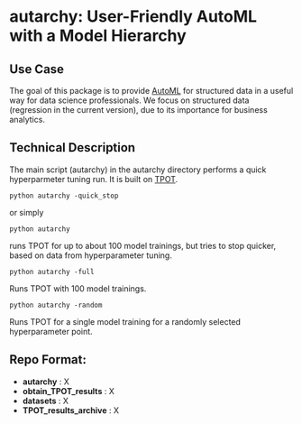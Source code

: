 # autarchy: User-Friendly AutoML with a Model Hierarchy

## Use Case

The goal of this package is to provide [AutoML](https://en.wikipedia.org/wiki/Automated_machine_learning) 
for structured data in a useful way for data science professionals.
We focus on structured data (regression in the current version), due to its importance for business analytics.


## Technical Description
The main script (autarchy) in the autarchy directory performs a quick hyperparmeter tuning run.  It is built on [TPOT](http://epistasislab.github.io/tpot/).  

```
python autarchy -quick_stop
```
or simply
```
python autarchy
```
runs TPOT for up to about 100 model trainings, but tries to stop quicker, based on data from hyperparameter tuning. 
```
python autarchy -full
```
Runs TPOT with 100 model trainings.  
```
python autarchy -random
```
Runs TPOT for a single model training for a randomly selected hyperparameter point.


## Repo Format:
- **autarchy** : X
- **obtain_TPOT_results** : X
- **datasets** : X
- **TPOT_results_archive** : X

